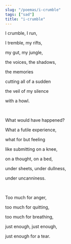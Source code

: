 ```yaml
---
slug: "/poemas/i-crumble"
tags: ["sad"]
title: "i-crumble"
---
```

I crumble, I run,

I tremble, my rifts,

my gut, my jungle,

the voices, the shadows,

the memories

cutting all of a sudden

the veil of my silence

with a howl.

&nbsp;

What would have happened?

What a futile experience,

what for but feeling

like submitting on a knee,

on a thought, on a bed,

under sheets, under dullness,

under uncanniness.

&nbsp;

Too much for anger,

too much for quitting,

too much for breathing,

just enough, just enough,

just enough for a tear.